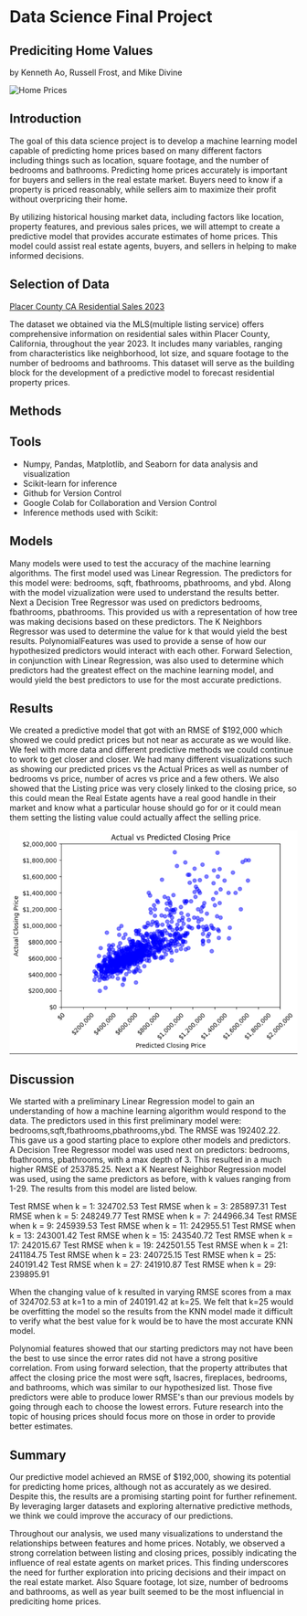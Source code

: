 # Data Science Final Project
## Prediciting Home Values
by Kenneth Ao, Russell Frost, and Mike Divine

![Home Prices](https://assets.site-static.com/userFiles/717/image/factors-impacting-property-value.jpg)

## Introduction

The goal of this data science project is to develop a machine learning model capable of predicting home prices based on many different factors including things such as location, square footage, and the number of bedrooms and bathrooms. Predicting home prices accurately is important for buyers and sellers in the real estate market. Buyers need to know if a property is priced reasonably, while sellers aim to maximize their profit without overpricing their home.

By utilizing historical housing market data, including factors like location, property features, and previous sales prices, we will attempt to create a predictive model that provides accurate estimates of home prices. This model could assist real estate agents, buyers, and sellers in helping to make informed decisions.


## Selection of Data

[Placer County CA Residential Sales 2023](https://docs.google.com/document/d/1z7PQ3lbd_7D71Og2D5pcniy1VDgdrkDni0lkBgZGPaE/edit)

The dataset we obtained via the MLS(multiple listing service) offers comprehensive information on residential sales within Placer County, California, throughout the year 2023. It includes many variables, ranging from characteristics like neighborhood, lot size, and square footage to the number of bedrooms and bathrooms. This dataset will serve as the building block for the development of a predictive model to forecast residential property prices.


## Methods

## Tools ##

- Numpy, Pandas, Matplotlib, and Seaborn for data analysis and visualization
- Scikit-learn for inference
- Github for Version Control
- Google Colab for Collaboration and Version Control
- Inference methods used with Scikit:

## Models ##

Many models were used to test the accuracy of the machine learning algorithms.  The first model used was Linear Regression.  The predictors for this model were: bedrooms, sqft, fbathrooms, pbathrooms, and ybd.  Along with the model vizualization were used to understand the results better.  Next a Decision Tree Regressor was used on predictors bedrooms, fbathrooms, pbathrooms.  This provided us with a representation of how tree was making decisions based on these predictors.  The K Neighbors Regressor was used to determine the value for k that would yield the best results.  PolynomialFeatures was used to provide a sense of how our hypothesized predictors would interact with each other. Forward Selection, in conjunction with Linear Regression, was also used to determine which predictors had the greatest effect on the machine learning model, and would yield the best predictors to use for the most accurate predictions.

## Results

We created a predictive model that got with an RMSE of $192,000 which showed we could predict prices but not near as accurate as we would like.  We feel with more data and different predictive methods we could continue to work to get closer and closer.  We had many different visualizations such as showing our predicted prices vs the Actual Prices as well as number of bedrooms vs price, number of acres vs price and a few others.  We also showed that the Listing price was very closely linked to the closing price, so this could mean the Real Estate agents have a real good handle in their market and know what a particular house should go for or it could mean them setting the listing value could actually affect the selling price. 

![Predicted vs Actual](hpva.png)

## Discussion

We started with a preliminary Linear Regression model to gain an understanding of how a machine learning algorithm would respond to the data.  The predictors used in this first preliminary model were: bedrooms,sqft,fbathrooms,pbathrooms,ybd.  The RMSE was 192402.22.  This gave us a good starting place to explore other models and predictors.  A Decision Tree Regressor model was used next on predictors: bedrooms, fbathrooms, pbathrooms, with a max depth of 3.  This resulted in a much higher RMSE of 253785.25.  Next a K Nearest Neighbor Regression model was used, using the same predictors as before, with k values ranging from 1-29.  The results from this model are listed below.

Test RMSE when k = 1: 324702.53
Test RMSE when k = 3: 285897.31
Test RMSE when k = 5: 248249.77
Test RMSE when k = 7: 244966.34
Test RMSE when k = 9: 245939.53
Test RMSE when k = 11: 242955.51
Test RMSE when k = 13: 243001.42
Test RMSE when k = 15: 243540.72
Test RMSE when k = 17: 242015.67
Test RMSE when k = 19: 242501.55
Test RMSE when k = 21: 241184.75
Test RMSE when k = 23: 240725.15
Test RMSE when k = 25: 240191.42
Test RMSE when k = 27: 241910.87
Test RMSE when k = 29: 239895.91

When the changing value of k resulted in varying RMSE scores from a max of 324702.53 at k=1 to a min of 240191.42 at k=25.  We felt that k=25 would be overfitting the model so the results from the KNN model made it difficult to verify what the best value for k would be to have the most accurate KNN model.

Polynomial features showed that our starting predictors may not have been the best to use since the error rates did not have a strong positive correlation. From using forward selection, that the property attributes that affect the closing price the most were sqft, lsacres, fireplaces, bedrooms, and bathrooms, which was similar to our hypothesized list. Those five predictors were able to produce lower RMSE's than our previous models by going through each to choose the lowest errors. Future research into the topic of housing prices should focus more on those in order to provide better estimates.

## Summary

Our predictive model achieved an RMSE of $192,000, showing its potential for predicting home prices, although not as accurately as we desired. Despite this, the results are a promising starting point for further refinement. By leveraging larger datasets and exploring alternative predictive methods, we think we could improve the accuracy of our predictions.

Throughout our analysis, we used many visualizations to understand the relationships between features and home prices. Notably, we observed a strong correlation between listing and closing prices, possibly indicating the influence of real estate agents on market prices. This finding underscores the need for further exploration into pricing decisions and their impact on the real estate market.  Also Square footage, lot size, number of bedrooms and bathrooms, as well as year built seemed to be the most influencial in prediciting home prices.

